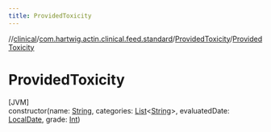 ```yaml
---
title: ProvidedToxicity
---
```

//[clinical](../../../index.html)/[com.hartwig.actin.clinical.feed.standard](../index.html)/[ProvidedToxicity](index.html)/[ProvidedToxicity](-provided-toxicity.html)



# ProvidedToxicity



[JVM]\
constructor(name: [String](https://kotlinlang.org/api/latest/jvm/stdlib/kotlin/-string/index.html), categories: [List](https://kotlinlang.org/api/latest/jvm/stdlib/kotlin.collections/-list/index.html)&lt;[String](https://kotlinlang.org/api/latest/jvm/stdlib/kotlin/-string/index.html)&gt;, evaluatedDate: [LocalDate](https://docs.oracle.com/javase/8/docs/api/java/time/LocalDate.html), grade: [Int](https://kotlinlang.org/api/latest/jvm/stdlib/kotlin/-int/index.html))




